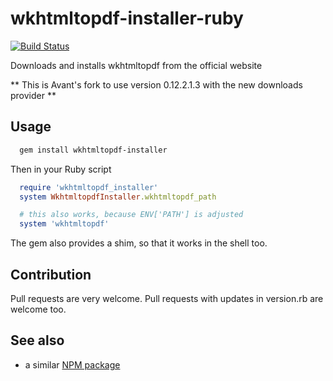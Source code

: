 # wkhtmltopdf-installer-ruby
[![Build Status](https://semaphoreci.com/api/v1/projects/cff505e1-aa02-441e-8b7f-df4cc1342939/367628/badge.png)](https://semaphoreci.com/vovayartsev/wkhtmltopdf-installer-ruby)

Downloads and installs wkhtmltopdf from the official website

** This is Avant's fork to use version 0.12.2.1.3 with the new downloads provider **

## Usage

```bash
  gem install wkhtmltopdf-installer
```

Then in your Ruby script

```ruby
  require 'wkhtmltopdf_installer'
  system WkhtmltopdfInstaller.wkhtmltopdf_path

  # this also works, because ENV['PATH'] is adjusted
  system 'wkhtmltopdf'
```

The gem also provides a shim, so that it works in the shell too.

## Contribution
Pull requests are very welcome.
Pull requests with updates in version.rb are welcome too.

## See also

* a similar [NPM package](https://www.npmjs.com/package/wkhtmltopdf-installer)
